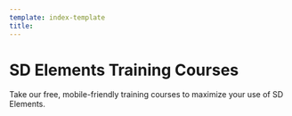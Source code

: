 ```yaml
---
template: index-template
title: 
---
```

# SD Elements Training Courses

Take our free, mobile-friendly training courses to maximize your use of SD Elements.
